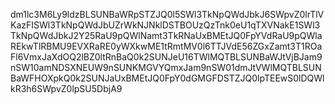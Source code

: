 dm1lc3M6Ly9ldzBLSUNBaWRpSTZJQ0l5SWl3TkNpQWdJbkJ6SWpvZ0lrTlVKazFISWl3TkNpQWdJbUZrWkNJNklDSTBOUzQzTnk0eU1qTXVNakE1SWl3TkNpQWdJbkJ2Y25RaU9pQWlNamt3TkRNaUxBMEtJQ0FpYVdRaU9pQWlaREkwTlRBMU9EVXRaRE0yWXkwME1tRmtMV0l6TTJVdE56ZGxZamt3T1ROaFl6VmxJaXdOQ2lBZ0ltRnBaQ0k2SUNJeU16TWlMQTBLSUNBaWJtVjBJam9nSW10amNDSXNEUW9nSUNKMGVYQmxJam9nSW01dmJtVWlMQTBLSUNBaWFHOXpkQ0k2SUNJaUxBMEtJQ0FpY0dGMGFDSTZJQ0lpTEEwS0lDQWlkR3h6SWpvZ0lpSU5DbjA9
